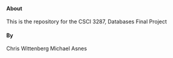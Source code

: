 #### About
This is the repository for the CSCI 3287, Databases Final Project

#### By
Chris Wittenberg
Michael Asnes
